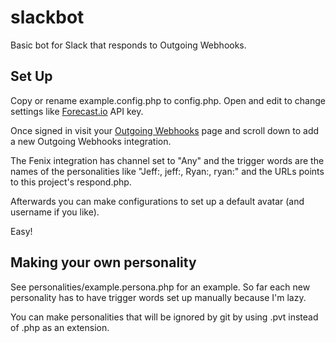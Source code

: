 slackbot
========

Basic bot for Slack that responds to Outgoing Webhooks.


## Set Up

Copy or rename example.config.php to config.php. Open and edit to change settings like [Forecast.io](http://forecast.io) API key.

Once signed in visit your [Outgoing Webhooks](https://my.slack.com/services/new/outgoing-webhook) page and scroll down to add a new Outgoing Webhooks integration.

The Fenix integration has channel set to "Any" and the trigger words are the names of the personalities like "Jeff:, jeff:, Ryan:, ryan:" and the URLs points to this project's respond.php.

Afterwards you can make configurations to set up a default avatar (and username if you like).

Easy!

## Making your own personality

See personalities/example.persona.php for an example. So far each new personality has to have trigger words set up manually because I'm lazy.

You can make personalities that will be ignored by git by using .pvt instead of .php as an extension.